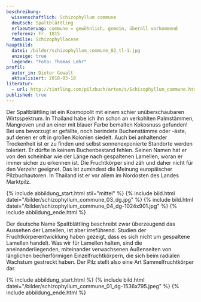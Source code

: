 ```yaml
---
beschreibung:
  wissenschaftlich: Schizophyllum commune
  deutsch: Spaltblättling
  erlaeuterung: commune = gewöhnlich, gemein, überall vorkommend
  referenz: Fr. 1815
  familie: Schizophyllaceae
hauptbild:
  datei: /bilder/schizophyllum_commune_02_tl-1.jpg
  anzeige: true
  legende: "Foto: Thomas Lehr"
profil:
  autor_in: Dieter Gewalt
  aktualisiert: 2018-03-18
literatur:
  - url: http://tintling.com/pilzbuch/arten/s/Schizophyllum_commune.html
published: true
---
```

Der Spaltblättling ist ein Kosmopolit mit einem schier unüberschaubaren Wirtsspektrum. In Thailand habe ich ihn schon an verkohlten Palmstämmen, Mangroven und an einer mit blauer Farbe bemalten Kokosnuss gefunden! Bei uns bevorzugt er gefällte, noch berindete Buchenstämme oder -äste, auf denen er oft in großen Kolonien siedelt. Auch bei anhaltender Trockenheit ist er zu finden und selbst sonnenexponierte Standorte werden toleriert. Er dürfte in keinem Buchenbestand fehlen. Seinen Namen hat er von den scheinbar wie der Länge nach gespaltenen Lamellen, woran er immer sicher zu erkennen ist. Die Fruchtkörper sind zäh und daher nicht für den Verzehr geeignet. Das ist zumindest die Meinung europäischer Pilzbuchautoren. In Thailand ist er vor allem im Nordosten des Landes Marktpilz.

{% include abbildung_start.html stil="mittel" %}
{% include bild.html datei="/bilder/schizophyllum_commune_03_dg.jpg" %}
{% include bild.html datei="/bilder/schizophyllum_commune_04_dg-1024x901.jpg" %}
{% include abbildung_ende.html %}

Der deutsche Name Spaltblättling beschreibt zwar überzeugend das Aussehen der Lamellen, ist aber irreführend. Studien der Fruchtkörperentwicklung haben gezeigt, dass es sich nicht um gespaltene Lamellen handelt. Was wir für Lamellen halten, sind die aneinanderliegenden, miteinander verwachsenen Außenseiten von länglichen becherförmigen Einzelfruchtkörpern, die sich beim radialen Wachstum gestreckt haben. Der Pilz stellt also eine Art Sammelfruchtkörper dar.

{% include abbildung_start.html %}
{% include bild.html datei="/bilder/schizophyllum_commune_01_dg-1536x795.jpeg" %}
{% include abbildung_ende.html %}

